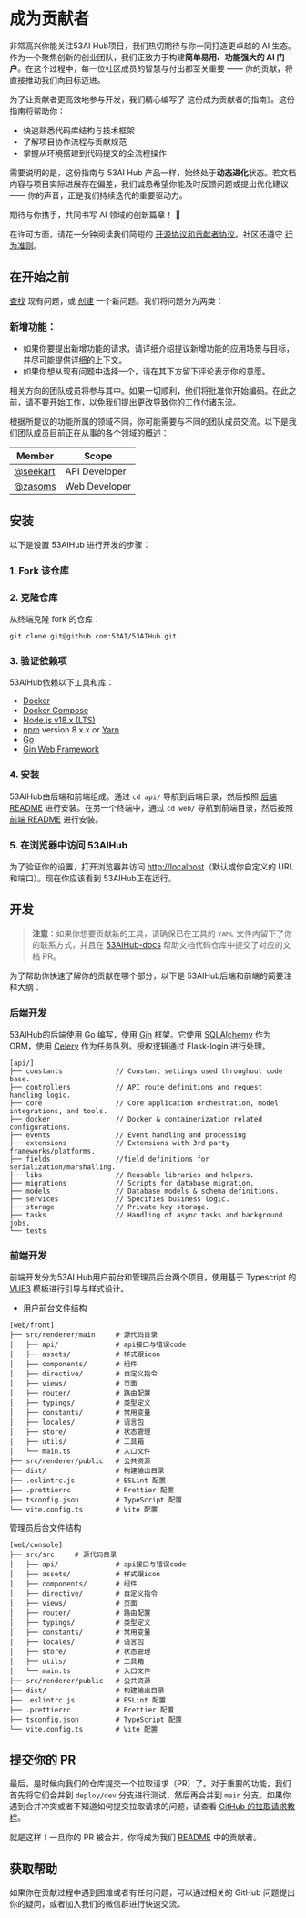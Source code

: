 # 成为贡献者

非常高兴你能关注53AI Hub项目，我们热切期待与你一同打造更卓越的 AI 生态。作为一个聚焦创新的创业团队，我们正致力于构建**简单易用、功能强大的 AI 门户**。在这个过程中，每一位社区成员的智慧与付出都至关重要 —— 你的贡献，将直接推动我们向目标迈进。

为了让贡献者更高效地参与开发，我们精心编写了 这份成为贡献者的指南》。这份指南将帮助你：

* 快速熟悉代码库结构与技术框架
* 了解项目协作流程与贡献规范
* 掌握从环境搭建到代码提交的全流程操作

需要说明的是，这份指南与 53AI Hub 产品一样，始终处于**动态进化**状态。若文档内容与项目实际进展存在偏差，我们诚恳希望你能及时反馈问题或提出优化建议 —— 你的声音，正是我们持续迭代的重要驱动力。

期待与你携手，共同书写 AI 领域的创新篇章！ 🚀

在许可方面，请花一分钟阅读我们简短的 [开源协议和贡献者协议](https://github.com/53ai/53aihub/LICENSE)。社区还遵守 [行为准则](https://github.com/53ai/53aihub/blob/main/CODE_OF_CONDUCT.md)。

## 在开始之前

[查找](https://github.com/53ai/53aihub/issues?q=is\:issue+is\:closed) 现有问题，或 [创建](https://github.com/53ai/53aihub/issues/new/choose) 一个新问题。我们将问题分为两类：

### 新增功能：

* 如果你要提出新增功能的请求，请详细介绍提议新增功能的应用场景与目标，并尽可能提供详细的上下文。
* 如果你想从现有问题中选择一个，请在其下方留下评论表示你的意愿。

相关方向的团队成员将参与其中。如果一切顺利，他们将批准你开始编码。在此之前，请不要开始工作，以免我们提出更改导致你的工作付诸东流。

根据所提议的功能所属的领域不同，你可能需要与不同的团队成员交流。以下是我们团队成员目前正在从事的各个领域的概述：


| Member                                 | Scope         |
| -------------------------------------- | ------------- |
| [@seekart](https://github.com/seekart) | API Developer |
| [@zasoms](https://github.com/zasoms)   | Web Developer |

## 安装

以下是设置 53AIHub 进行开发的步骤：

### 1. Fork 该仓库

### 2. 克隆仓库

从终端克隆 fork 的仓库：

```
git clone git@github.com:53AI/53AIHub.git
```

### 3. 验证依赖项

53AIHub依赖以下工具和库：

* [Docker](https://www.docker.com/)
* [Docker Compose](https://docs.docker.com/compose/install/)
* [Node.js v18.x (LTS)](http://nodejs.org)
* [npm](https://www.npmjs.com/) version 8.x.x or [Yarn](https://yarnpkg.com/)
* [Go](https://golang.google.cn)
* [Gin Web Framework](https://gin-gonic.com/zh-cn/docs/)

### 4. 安装

53AIHub由后端和前端组成。通过 `cd api/` 导航到后端目录，然后按照 [后端 README](https://github.com/53AI/53AIHub/api/README.md) 进行安装。在另一个终端中，通过 `cd web/` 导航到前端目录，然后按照 [前端 README](https://github.com/53AI/53AIHub/web/front/README.md) 进行安装。

### 5. 在浏览器中访问 53AIHub

为了验证你的设置，打开浏览器并访问 [http://localhost](http://localhost)（默认或你自定义的 URL 和端口）。现在你应该看到 53AIHub正在运行。

## 开发

> **注意**：如果你想要贡献新的工具，请确保已在工具的 `YAML` 文件内留下了你的联系方式，并且在 [53AIHub-docs](https://docs.53ai.com) 帮助文档代码仓库中提交了对应的文档 PR。

为了帮助你快速了解你的贡献在哪个部分，以下是 53AIHub后端和前端的简要注释大纲：

### 后端开发

53AIHub的后端使用 Go 编写，使用 [Gin](https://flask.palletsprojects.com/en/3.0.x/) 框架。它使用 [SQLAlchemy](https://www.sqlalchemy.org/) 作为 ORM，使用 [Celery](https://docs.celeryq.dev/en/stable/getting-started/introduction.html) 作为任务队列。授权逻辑通过 Flask-login 进行处理。

```
[api/]
├── constants             // Constant settings used throughout code base.
├── controllers           // API route definitions and request handling logic.   
├── core                  // Core application orchestration, model integrations, and tools.
├── docker                // Docker & containerization related configurations.
├── events                // Event handling and processing
├── extensions            // Extensions with 3rd party frameworks/platforms.
├── fields                //field definitions for serialization/marshalling.
├── libs                  // Reusable libraries and helpers.
├── migrations            // Scripts for database migration.
├── models                // Database models & schema definitions.
├── services              // Specifies business logic.
├── storage               // Private key storage.  
├── tasks                 // Handling of async tasks and background jobs.
└── tests
```

### 前端开发

前端开发分为53AI Hub用户前台和管理员后台两个项目，使用基于 Typescript 的 [VUE3](https://cn.vuejs.org/) 模板进行引导与样式设计。

- 用户前台文件结构

```
[web/front]
├── src/renderer/main     # 源代码目录
│   ├── api/              # api接口与错误code
│   ├── assets/           # 样式跟icon
│   ├── components/       # 组件
│   ├── directive/        # 自定义指令
│   ├── views/            # 页面
│   ├── router/           # 路由配置
│   ├── typings/          # 类型定义
│   ├── constants/        # 常用变量
│   ├── locales/          # 语言包
│   ├── store/            # 状态管理
│   ├── utils/            # 工具箱
│   └── main.ts           # 入口文件
├── src/renderer/public   # 公共资源
├── dist/                 # 构建输出目录
├── .eslintrc.js          # ESLint 配置
├── .prettierrc           # Prettier 配置
├── tsconfig.json         # TypeScript 配置
└── vite.config.ts        # Vite 配置
```

管理员后台文件结构

```
[web/console]
├── src/src     # 源代码目录
│   ├── api/              # api接口与错误code
│   ├── assets/           # 样式跟icon
│   ├── components/       # 组件
│   ├── directive/        # 自定义指令
│   ├── views/            # 页面
│   ├── router/           # 路由配置
│   ├── typings/          # 类型定义
│   ├── constants/        # 常用变量
│   ├── locales/          # 语言包
│   ├── store/            # 状态管理
│   ├── utils/            # 工具箱
│   └── main.ts           # 入口文件
├── src/renderer/public   # 公共资源
├── dist/                 # 构建输出目录
├── .eslintrc.js          # ESLint 配置
├── .prettierrc           # Prettier 配置
├── tsconfig.json         # TypeScript 配置
└── vite.config.ts        # Vite 配置
```

## 提交你的 PR

最后，是时候向我们的仓库提交一个拉取请求（PR）了。对于重要的功能，我们首先将它们合并到 `deploy/dev` 分支进行测试，然后再合并到 `main` 分支。如果你遇到合并冲突或者不知道如何提交拉取请求的问题，请查看 [GitHub 的拉取请求教程](https://docs.github.com/en/pull-requests/collaborating-with-pull-requests)。

就是这样！一旦你的 PR 被合并，你将成为我们 [README](https://github.com/53AI/53AIHub/README.md) 中的贡献者。

## 获取帮助

如果你在贡献过程中遇到困难或者有任何问题，可以通过相关的 GitHub 问题提出你的疑问，或者加入我们的微信群进行快速交流。

